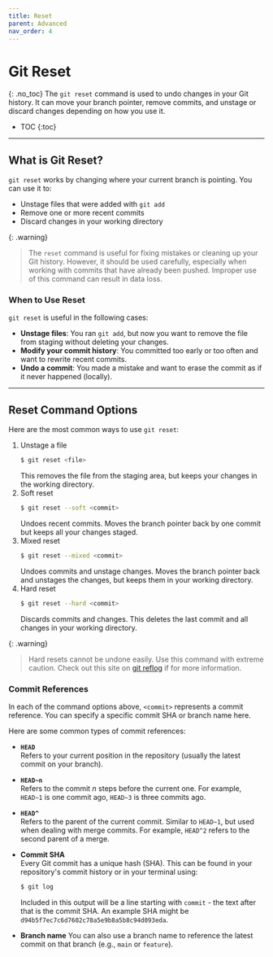 ```yaml
---
title: Reset
parent: Advanced
nav_order: 4
---
```

# Git Reset
{: .no_toc}
The `git reset` command is used to undo changes in your Git history. It can move your branch pointer, remove commits, and unstage or discard changes depending on how you use it.

- TOC
{:toc}

---

## What is Git Reset?
`git reset` works by changing where your current branch is pointing. You can use it to:

- Unstage files that were added with `git add`
- Remove one or more recent commits
- Discard changes in your working directory

{: .warning}
> The `reset` command is useful for fixing mistakes or cleaning up your Git history. However, it should be used carefully, especially when working with commits that have already been pushed. Improper use of this command can result in data loss.

### When to Use Reset

`git reset` is useful in the following cases:

- **Unstage files**: You ran `git add`, but now you want to remove the file from staging without deleting your changes.
- **Modify your commit history**: You committed too early or too often and want to rewrite recent commits.
- **Undo a commit**: You made a mistake and want to erase the commit as if it never happened (locally).

---

## Reset Command Options
Here are the most common ways to use `git reset`:

1. Unstage a file
    ```bash
    $ git reset <file>
    ```
    This removes the file from the staging area, but keeps your changes in the working directory.
2. Soft reset
    ```bash
    $ git reset --soft <commit>
    ```
    Undoes recent commits. Moves the branch pointer back by one commit but keeps all your changes staged.
3. Mixed reset
    ```bash
    $ git reset --mixed <commit>
    ```
    Undoes commits and unstage changes. Moves the branch pointer back and unstages the changes, but keeps them in your working directory.
4. Hard reset
    ```bash
    $ git reset --hard <commit>
    ```
    Discards commits and changes. This deletes the last commit and all changes in your working directory.

{: .warning}
> Hard resets cannot be undone easily. Use this command with extreme caution. Check out this site on [git reflog](https://github.blog/open-source/git/how-to-undo-almost-anything-with-git/#redo-after-undo-local) if for more information.

### Commit References
In each of the command options above, `<commit>` represents a commit reference. You can specify a specific commit SHA or branch name here.

Here are some common types of commit references:

- **`HEAD`**  
  Refers to your current position in the repository (usually the latest commit on your branch).

- **`HEAD~n`**  
  Refers to the commit *n* steps before the current one. For example, `HEAD~1` is one commit ago, `HEAD~3` is three commits ago.

- **`HEAD^`**  
  Refers to the parent of the current commit. Similar to `HEAD~1`, but used when dealing with merge commits. For example, `HEAD^2` refers to the second parent of a merge.

- **Commit SHA**  
  Every Git commit has a unique hash (SHA). This can be found in your repository's commit history or in your terminal using:
  ```bash
  $ git log
  ```
  Included in this output will be a line starting with `commit` - the text after that is the commit SHA. An example SHA might be `d94b5f7ec7c6d7602c78a5e9b8a5b8c94d093eda`.

- **Branch name**
    You can also use a branch name to reference the latest commit on that branch (e.g., `main` or `feature`).
